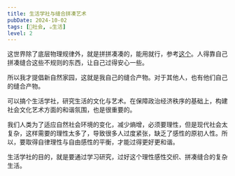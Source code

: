 ```yaml
---
title: 生活学社与缝合拼凑艺术
pubDate: 2024-10-02
tags: [👫社会, ☕生活]
level: 2
---
```


这世界除了底层物理规律外，就是拼拼凑凑的，能用就行，参考[这个]。人得靠自己拼凑缝合这些不规则的东西，让自己过得安心一些。

所以我才提倡新自然家园，这就是我自己的缝合产物。对于其他人，也有他们自己的缝合产物。

可以搞个生活学社，研究生活的文化与艺术。在保障政治经济秩序的基础上，构建社会文化艺术方面的和谐氛围，也是很重要的。

我们人类为了适应自然社会环境的变化，减少熵增，必须要理性，但是现代社会太复杂，这样需要的理性太多了，导致很多人过度紧张，缺乏了感性的原初人性。所以，要取得自律理性与自由感性的平衡，才能过得更好更和谐。

生活学社的目的，就是要通过学习研究，过好这个理性感性交织、拼凑缝合的复杂生活。

[这个]: https://www.zhihu.com/question/316289262/answer/3671741280
